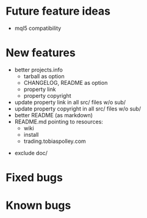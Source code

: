 # Future feature ideas

- mql5 compatibility

# New features

- better projects.info
  + tarball as option
  + CHANGELOG, README as option
  - property link
  - property copyright
- update property link in all src/ files w/o sub/
- update property copyright in all src/ files w/o sub/
- better README (as markdown)
- README.md pointing to resources:
  - wiki
  - install
  - trading.tobiaspolley.com
+ exclude doc/

# Fixed bugs

# Known bugs
